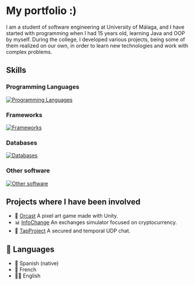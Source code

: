 # My portfolio :)
I am a student of software engineering at University of Málaga, and I have started with programming when I had 15 years old, learning Java and OOP by myself. During the college, I developed various projects, being some of them realized on our own, in order to learn new technologies and work with complex problems.

## Skills

### Programming Languages
[![Programming Languages](https://skillicons.dev/icons?i=java,js,html,css,c,cpp,cs,python,php,flutter,haskell,r)](https://skillicons.dev)

### Frameworks
[![Frameworks](https://skillicons.dev/icons?i=react,express,spring,dotnet,bootstrap)](https://skillicons.dev)

### Databases
[![Databases](https://skillicons.dev/icons?i=mysql,postgresql,sqlite)](https://skillicons.dev)

### Other software
[![Other software](https://skillicons.dev/icons?i=nodejs,maven,vscode,idea)](https://skillicons.dev)


## Projects where I have been involved
- 🦫 [Orcast](https://www.yellowbeavers.com) A pixel art game made with Unity.
- 📊 [InfoChange](https://infochange.me) An exchanges simulator focused on cryptocurrency.
- 📨 [TapProject](https://github.com/AFND-Industries/tapProject) A secured and temporal UDP chat.

## 📍 Languages
- 🥘 Spanish (native)
- 🥐 French
- 💂🏼 English
